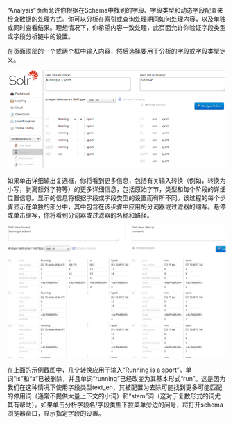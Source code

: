 “Analysis”页面允许你根据在Schema中找到的字段、字段类型和动态字段配置来检查数据的处理方式。你可以分析在索引或查询处理期间如何处理内容，以及单独或同时查看结果。理想情况下，你希望内容一致处理，此页面允许你验证字段类型或字段分析链中的设置。

在页面顶部的一个或两个框中输入内容，然后选择要用于分析的字段或字段类型定义。

![](/assets/analysis_normal.png)

如果单击详细输出复选框，你将看到更多信息，包括有关输入转换（例如，转换为小写，剥离额外字符等）的更多详细信息，包括原始字节，类型和每个阶段的详细位置信息。显示的信息将根据字段或字段类型的设置而有所不同。该过程的每个步骤显示在单独的部分中，其中包含在该步骤中应用的分词器或过滤器的缩写。悬停或单击缩写，你将看到分词器或过滤器的名称和路径。

![](/assets/analysis_verbose.png)

在上面的示例截图中，几个转换应用于输入“Running is a sport”。单词“is”和“a”已被删除，并且单词“running”已经改变为其基本形式“run”。这是因为我们在这种情况下使用字段类型text_en，其被配置为去除可能找到更多可能匹配的停用词（通常不提供大量上下文的小词）和“stem”词（这对于复数形式的词尤其有帮助）。如果单击分析字段名/字段类型下拉菜单旁边的问号，将打开schema浏览器窗口，显示指定字段的设置。
